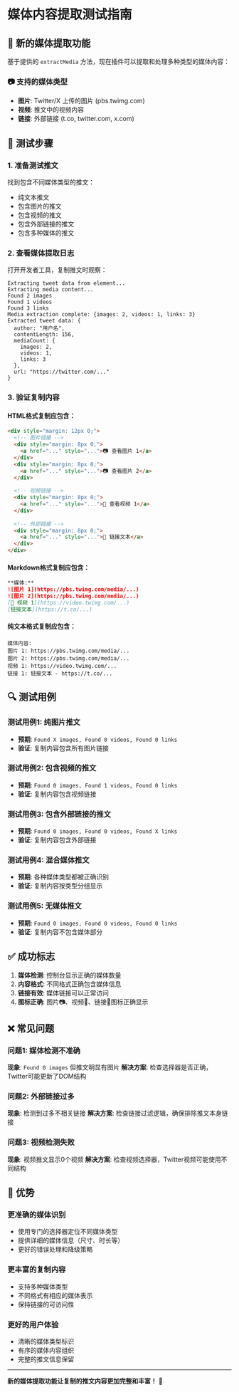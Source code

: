 # 媒体内容提取测试指南

## 🎯 新的媒体提取功能

基于提供的 `extractMedia` 方法，现在插件可以提取和处理多种类型的媒体内容：

### 📷 支持的媒体类型
- **图片**: Twitter/X 上传的图片 (pbs.twimg.com)
- **视频**: 推文中的视频内容
- **链接**: 外部链接 (t.co, twitter.com, x.com)

## 🧪 测试步骤

### 1. 准备测试推文
找到包含不同媒体类型的推文：
- 纯文本推文
- 包含图片的推文
- 包含视频的推文
- 包含外部链接的推文
- 包含多种媒体的推文

### 2. 查看媒体提取日志
打开开发者工具，复制推文时观察：

```
Extracting tweet data from element...
Extracting media content...
Found 2 images
Found 1 videos  
Found 3 links
Media extraction complete: {images: 2, videos: 1, links: 3}
Extracted tweet data: {
  author: "用户名",
  contentLength: 156,
  mediaCount: {
    images: 2,
    videos: 1, 
    links: 3
  },
  url: "https://twitter.com/..."
}
```

### 3. 验证复制内容

#### HTML格式复制应包含：
```html
<div style="margin: 12px 0;">
  <!-- 图片链接 -->
  <div style="margin: 8px 0;">
    <a href="..." style="...">📷 查看图片 1</a>
  </div>
  <div style="margin: 8px 0;">
    <a href="..." style="...">📷 查看图片 2</a>
  </div>
  
  <!-- 视频链接 -->
  <div style="margin: 8px 0;">
    <a href="..." style="...">🎥 查看视频 1</a>
  </div>
  
  <!-- 外部链接 -->
  <div style="margin: 8px 0;">
    <a href="..." style="...">🔗 链接文本</a>
  </div>
</div>
```

#### Markdown格式复制应包含：
```markdown
**媒体:**
![图片 1](https://pbs.twimg.com/media/...)
![图片 2](https://pbs.twimg.com/media/...)
[🎥 视频 1](https://video.twimg.com/...)
[链接文本](https://t.co/...)
```

#### 纯文本格式复制应包含：
```
媒体内容:
图片 1: https://pbs.twimg.com/media/...
图片 2: https://pbs.twimg.com/media/...
视频 1: https://video.twimg.com/...
链接 1: 链接文本 - https://t.co/...
```

## 🔍 测试用例

### 测试用例1: 纯图片推文
- **预期**: `Found X images, Found 0 videos, Found 0 links`
- **验证**: 复制内容包含所有图片链接

### 测试用例2: 包含视频的推文
- **预期**: `Found 0 images, Found 1 videos, Found 0 links`
- **验证**: 复制内容包含视频链接

### 测试用例3: 包含外部链接的推文
- **预期**: `Found 0 images, Found 0 videos, Found X links`
- **验证**: 复制内容包含外部链接

### 测试用例4: 混合媒体推文
- **预期**: 各种媒体类型都被正确识别
- **验证**: 复制内容按类型分组显示

### 测试用例5: 无媒体推文
- **预期**: `Found 0 images, Found 0 videos, Found 0 links`
- **验证**: 复制内容不包含媒体部分

## ✅ 成功标志

1. **媒体检测**: 控制台显示正确的媒体数量
2. **内容格式**: 不同格式正确包含媒体信息
3. **链接有效**: 媒体链接可以正常访问
4. **图标正确**: 图片📷、视频🎥、链接🔗图标正确显示

## ❌ 常见问题

### 问题1: 媒体检测不准确
**现象**: `Found 0 images` 但推文明显有图片
**解决方案**: 检查选择器是否正确，Twitter可能更新了DOM结构

### 问题2: 外部链接过多
**现象**: 检测到过多不相关链接
**解决方案**: 检查链接过滤逻辑，确保排除推文本身链接

### 问题3: 视频检测失败
**现象**: 视频推文显示0个视频
**解决方案**: 检查视频选择器，Twitter视频可能使用不同结构

## 🎯 优势

### 更准确的媒体识别
- 使用专门的选择器定位不同媒体类型
- 提供详细的媒体信息（尺寸、时长等）
- 更好的错误处理和降级策略

### 更丰富的复制内容
- 支持多种媒体类型
- 不同格式有相应的媒体表示
- 保持链接的可访问性

### 更好的用户体验
- 清晰的媒体类型标识
- 有序的媒体内容组织
- 完整的推文信息保留

---

**新的媒体提取功能让复制的推文内容更加完整和丰富！** 🎉